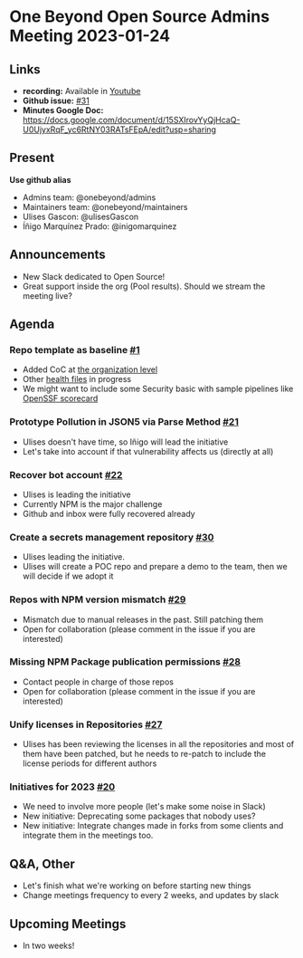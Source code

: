 # One Beyond Open Source Admins Meeting 2023-01-24  

## Links
* **recording:** Available in [Youtube](https://www.youtube.com/watch?v=BwLAd_C6TzI)
* **Github issue:** [#31](https://github.com/onebeyond/admin/issues/31)
* **Minutes Google Doc:** 
https://docs.google.com/document/d/15SXIrovYyQjHcaQ-U0UjyxRqF_yc6RtNY03RATsFEpA/edit?usp=sharing

## Present
__Use github alias__
* Admins team: @onebeyond/admins
* Maintainers team: @onebeyond/maintainers
* Ulises Gascon: @ulisesGascon
* Íñigo Marquínez Prado: @inigomarquinez

## Announcements

- New Slack dedicated to Open Source!
- Great support inside the org (Pool results). Should we stream the meeting live?

## Agenda


### Repo template as baseline [#1](https://github.com/onebeyond/admin/issues/1)
- Added CoC at [the organization level](https://github.com/onebeyond/.github/blob/main/docs/CODE_OF_CONDUCT.md)
- Other [health files](https://docs.github.com/en/communities/setting-up-your-project-for-healthy-contributions/creating-a-default-community-health-file#supported-file-types) in progress 
- We might want to include some Security basic with sample pipelines like [OpenSSF scorecard](https://securityscorecards.dev/)

### Prototype Pollution in JSON5 via Parse Method [#21](https://github.com/onebeyond/admin/issues/21)
- Ulises doesn't have time, so Iñigo will lead the initiative
- Let's take into account if that vulnerability affects us (directly at all)


### Recover bot account [#22](https://github.com/onebeyond/admin/issues/22)
- Ulises is leading the initiative
- Currently NPM is the major challenge
- Github and inbox were fully recovered already

### Create a secrets management repository [#30](https://github.com/onebeyond/admin/issues/30)
- Ulises leading the initiative. 
- Ulises will create a POC repo and prepare a demo to the team, then we will decide if we adopt it

### Repos with NPM version mismatch [#29](https://github.com/onebeyond/admin/issues/29)
- Mismatch due to manual releases in the past. Still patching them
- Open for collaboration (please comment in the issue if you are interested)

### Missing NPM Package publication permissions [#28](https://github.com/onebeyond/admin/issues/28)
- Contact people in charge of those repos
- Open for collaboration (please comment in the issue if you are interested)

### Unify licenses in Repositories [#27](https://github.com/onebeyond/admin/issues/27)
- Ulises has been reviewing the licenses in all the repositories and most of them have been patched, but he needs to re-patch to include the license periods for different authors

### Initiatives for 2023 [#20](https://github.com/onebeyond/admin/issues/20)

- We need to involve more people (let's make some noise in Slack)
- New initiative: Deprecating some packages that nobody uses?
- New initiative: Integrate changes made in forks from some clients and integrate them in the meetings too.

## Q&A, Other
- Let's finish what we're working on before starting new things
- Change meetings frequency to every 2 weeks, and updates by slack

## Upcoming Meetings

- In two weeks!
